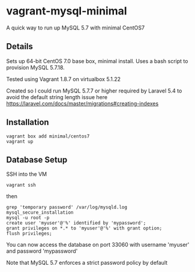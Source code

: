 # vagrant-mysql-minimal

A quick way to run up MySQL 5.7 with minimal CentOS7

## Details

Sets up 64-bit CentOS 7.0 base box, minimal install. Uses a bash script to provision MySQL 5.7.18.

Tested using Vagrant 1.8.7 on virtualbox 5.1.22

Created so I could run MySQL 5.7.7 or higher required by Laravel 5.4 to avoid the default string length issue here https://laravel.com/docs/master/migrations#creating-indexes


## Installation

```
vagrant box add minimal/centos7
vagrant up
```

## Database Setup

SSH into the VM

```
vagrant ssh
```

then

```
grep 'temporary password' /var/log/mysqld.log
mysql_secure_installation
mysql -u root -p
create user 'myuser'@'%' identified by 'mypassword';
grant privileges on *.* to 'myuser'@'%' with grant option;
flush privileges;
```

You can now access the database on port 33060 with username 'myuser' and password 'mypassword'

Note that MySQL 5.7 enforces a strict password policy by default


